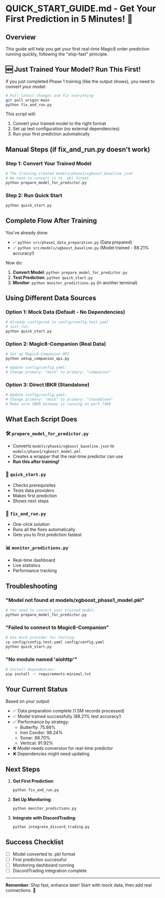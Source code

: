 # QUICK_START_GUIDE.md - Get Your First Prediction in 5 Minutes! 🚀

## Overview

This guide will help you get your first real-time Magic8 order prediction running quickly, following the "ship-fast" principle.

## 🆕 Just Trained Your Model? Run This First!

If you just completed Phase 1 training (like the output shows), you need to convert your model:

```bash
# Pull latest changes and fix everything
git pull origin main
python fix_and_run.py
```

This script will:
1. Convert your trained model to the right format
2. Set up test configuration (no external dependencies)
3. Run your first prediction automatically

## Manual Steps (if fix_and_run.py doesn't work)

### Step 1: Convert Your Trained Model

```bash
# The training created models/phase1/xgboost_baseline.json
# We need to convert it to .pkl format
python prepare_model_for_predictor.py
```

### Step 2: Run Quick Start

```bash
python quick_start.py
```

## Complete Flow After Training

You've already done:
- ✅ `python src/phase1_data_preparation.py` (Data prepared)
- ✅ `python src/models/xgboost_baseline.py` (Model trained - 88.21% accuracy!)

Now do:
1. **Convert Model**: `python prepare_model_for_predictor.py`
2. **Test Prediction**: `python quick_start.py`
3. **Monitor**: `python monitor_predictions.py` (in another terminal)

## Using Different Data Sources

### Option 1: Mock Data (Default - No Dependencies)
```bash
# Already configured in config/config.test.yaml
# Just run:
python quick_start.py
```

### Option 2: Magic8-Companion (Real Data)
```bash
# Set up Magic8-Companion API
python setup_companion_api.py

# Update config/config.yaml:
# Change primary: "mock" to primary: "companion"
```

### Option 3: Direct IBKR (Standalone)
```bash
# Update config/config.yaml:
# Change primary: "mock" to primary: "standalone"
# Make sure IBKR Gateway is running on port 7498
```

## What Each Script Does

### 🛠️ `prepare_model_for_predictor.py`
- Converts `models/phase1/xgboost_baseline.json` to `models/phase1/xgboost_model.pkl`
- Creates a wrapper that the real-time predictor can use
- **Run this after training!**

### 🎯 `quick_start.py`
- Checks prerequisites
- Tests data providers
- Makes first prediction
- Shows next steps

### 🔧 `fix_and_run.py`
- One-click solution
- Runs all the fixes automatically
- Gets you to first prediction fastest

### 📊 `monitor_predictions.py`
- Real-time dashboard
- Live statistics
- Performance tracking

## Troubleshooting

### "Model not found at models/xgboost_phase1_model.pkl"
```bash
# You need to convert your trained model:
python prepare_model_for_predictor.py
```

### "Failed to connect to Magic8-Companion"
```bash
# Use mock provider for testing:
cp config/config.test.yaml config/config.yaml
python quick_start.py
```

### "No module named 'aiohttp'"
```bash
# Install dependencies:
pip install -r requirements-minimal.txt
```

## Your Current Status

Based on your output:
- ✅ Data preparation complete (1.5M records processed)
- ✅ Model trained successfully (88.21% test accuracy!)
- ✅ Performance by strategy:
  - Butterfly: 75.98%
  - Iron Condor: 96.24%
  - Sonar: 88.70%
  - Vertical: 91.92%
- ❌ Model needs conversion for real-time predictor
- ❌ Dependencies might need updating

## Next Steps

1. **Get First Prediction**:
   ```bash
   python fix_and_run.py
   ```

2. **Set Up Monitoring**:
   ```bash
   python monitor_predictions.py
   ```

3. **Integrate with DiscordTrading**:
   ```bash
   python integrate_discord_trading.py
   ```

## Success Checklist

- [ ] Model converted to .pkl format
- [ ] First prediction successful
- [ ] Monitoring dashboard running
- [ ] DiscordTrading integration complete

---

**Remember**: Ship fast, enhance later! Start with mock data, then add real connections. 🚀

